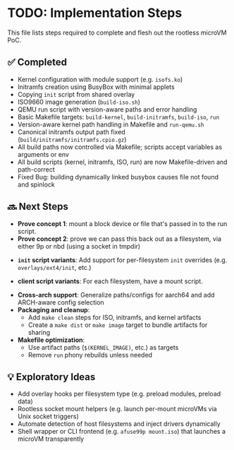 # TODO: Implementation Steps

This file lists steps required to complete and flesh out the rootless microVM PoC.

## ✅ Completed
- Kernel configuration with module support (e.g. `isofs.ko`)
- Initramfs creation using BusyBox with minimal applets
- Copying `init` script from shared overlay
- ISO9660 image generation (`build-iso.sh`)
- QEMU run script with version-aware paths and error handling
- Basic Makefile targets: `build-kernel`, `build-initramfs`, `build-iso`, `run`
- Version-aware kernel path handling in Makefile and `run-qemu.sh`
- Canonical initramfs output path fixed (`build/initramfs/initramfs.cpio.gz`)
- All build paths now controlled via Makefile; scripts accept variables as arguments or env
- All build scripts (kernel, initramfs, ISO, run) are now Makefile-driven and path-correct
- Fixed Bug: building dynamically linked busybox causes file not found and spinlock

## 🔜 Next Steps
* **Prove concept 1**: mount a block device or file that's passed in to the run script.
* **Prove concept 2**: prove we can pass this back out as a filesystem, via either 9p or nbd (using a socket in tmpdir)
- **`init` script variants**: Add support for per-filesystem `init` overrides (e.g. `overlays/ext4/init`, etc.)
* **client script variants**: For each filesystem, have a mount script.
- **Cross-arch support**: Generalize paths/configs for aarch64 and add ARCH-aware config selection
- **Packaging and cleanup**:
  - Add `make clean` steps for ISO, initramfs, and kernel artifacts
  - Create a `make dist` or `make image` target to bundle artifacts for sharing
- **Makefile optimization**:
  - Use artifact paths (`$(KERNEL_IMAGE)`, etc.) as targets
  - Remove `run` phony rebuilds unless needed

## 💡 Exploratory Ideas
- Add overlay hooks per filesystem type (e.g. preload modules, preload data)
- Rootless socket mount helpers (e.g. launch per-mount microVMs via Unix socket triggers)
- Automate detection of host filesystems and inject drivers dynamically
- Shell wrapper or CLI frontend (e.g. `afuse99p mount.iso`) that launches a microVM transparently
